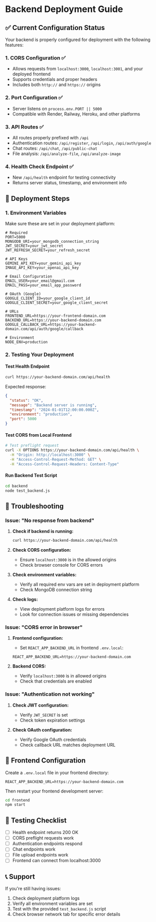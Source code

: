 # Backend Deployment Guide

## ✅ Current Configuration Status

Your backend is properly configured for deployment with the following features:

### 1. CORS Configuration ✅
- Allows requests from `localhost:3000`, `localhost:3001`, and your deployed frontend
- Supports credentials and proper headers
- Includes both `http://` and `https://` origins

### 2. Port Configuration ✅
- Server listens on `process.env.PORT || 5000`
- Compatible with Render, Railway, Heroku, and other platforms

### 3. API Routes ✅
- All routes properly prefixed with `/api`
- Authentication routes: `/api/register`, `/api/login`, `/api/auth/google`
- Chat routes: `/api/chat`, `/api/public-chat`
- File analysis: `/api/analyze-file`, `/api/analyze-image`

### 4. Health Check Endpoint ✅
- New `/api/health` endpoint for testing connectivity
- Returns server status, timestamp, and environment info

## 🚀 Deployment Steps

### 1. Environment Variables
Make sure these are set in your deployment platform:

```env
# Required
PORT=5000
MONGODB_URI=your_mongodb_connection_string
JWT_SECRET=your_jwt_secret
JWT_REFRESH_SECRET=your_refresh_secret

# API Keys
GEMINI_API_KEY=your_gemini_api_key
IMAGE_API_KEY=your_openai_api_key

# Email Configuration
EMAIL_USER=your_email@gmail.com
EMAIL_PASS=your_email_app_password

# OAuth (Google)
GOOGLE_CLIENT_ID=your_google_client_id
GOOGLE_CLIENT_SECRET=your_google_client_secret

# URLs
FRONTEND_URL=https://your-frontend-domain.com
BACKEND_URL=https://your-backend-domain.com
GOOGLE_CALLBACK_URL=https://your-backend-domain.com/api/auth/google/callback

# Environment
NODE_ENV=production
```

### 2. Testing Your Deployment

#### Test Health Endpoint
```bash
curl https://your-backend-domain.com/api/health
```

Expected response:
```json
{
  "status": "OK",
  "message": "Backend server is running",
  "timestamp": "2024-01-01T12:00:00.000Z",
  "environment": "production",
  "port": 5000
}
```

#### Test CORS from Local Frontend
```bash
# Test preflight request
curl -X OPTIONS https://your-backend-domain.com/api/health \
  -H "Origin: http://localhost:3000" \
  -H "Access-Control-Request-Method: GET" \
  -H "Access-Control-Request-Headers: Content-Type"
```

#### Run Backend Test Script
```bash
cd backend
node test_backend.js
```

## 🔧 Troubleshooting

### Issue: "No response from backend"
1. **Check if backend is running:**
   ```bash
   curl https://your-backend-domain.com/api/health
   ```

2. **Check CORS configuration:**
   - Ensure `localhost:3000` is in the allowed origins
   - Check browser console for CORS errors

3. **Check environment variables:**
   - Verify all required env vars are set in deployment platform
   - Check MongoDB connection string

4. **Check logs:**
   - View deployment platform logs for errors
   - Look for connection issues or missing dependencies

### Issue: "CORS error in browser"
1. **Frontend configuration:**
   - Set `REACT_APP_BACKEND_URL` in frontend `.env.local`:
   ```env
   REACT_APP_BACKEND_URL=https://your-backend-domain.com
   ```

2. **Backend CORS:**
   - Verify `localhost:3000` is in allowed origins
   - Check that credentials are enabled

### Issue: "Authentication not working"
1. **Check JWT configuration:**
   - Verify `JWT_SECRET` is set
   - Check token expiration settings

2. **Check OAuth configuration:**
   - Verify Google OAuth credentials
   - Check callback URL matches deployment URL

## 📝 Frontend Configuration

Create a `.env.local` file in your frontend directory:

```env
REACT_APP_BACKEND_URL=https://your-backend-domain.com
```

Then restart your frontend development server:
```bash
cd frontend
npm start
```

## 🧪 Testing Checklist

- [ ] Health endpoint returns 200 OK
- [ ] CORS preflight requests work
- [ ] Authentication endpoints respond
- [ ] Chat endpoints work
- [ ] File upload endpoints work
- [ ] Frontend can connect from localhost:3000

## 📞 Support

If you're still having issues:
1. Check deployment platform logs
2. Verify all environment variables are set
3. Test with the provided `test_backend.js` script
4. Check browser network tab for specific error details
